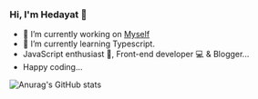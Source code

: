 ### Hi, I'm Hedayat 👋

- 🔭 I’m currently working on [Myself](#)
- 🌱 I’m currently learning Typescript.
- JavaScript enthusiast 🙌, Front-end developer 💻 & Blogger...
- Happy coding...

<!-- ## Project: -->

<!-- - Goldwin UPVC  -->


<!-- - 👯 I’m looking to collaborate on ...
- 🤔 I’m looking for help with ...
- 💬 Ask me about ...
- 📫 How to reach me: ...
- 😄 Pronouns: ...,./.
- ⚡ Fun fact: 
- and



 -->


![Anurag's GitHub stats](https://github-readme-stats.vercel.app/api?username=hedayat-atefi&show_icons=true&theme=radical)

